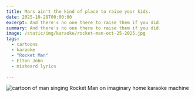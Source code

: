 ```yaml
---
title: Mars ain't the kind of place to raise your kids.
date: 2025-10-28T00:00:00
excerpt: And there's no one there to raise them if you did.
summary: And there's no one there to raise them if you did.
image: /static/img/karaoke/rocket-man-oct-25-2025.jpg
tags:
  - cartoons
  - karaoke
  - "Rocket Man"
  - Elton John
  - misheard lyrics

---
```


![cartoon of man singing Rocket Man on imaginary home karaoke machine](/static/img/karaoke/rocket-man-oct-25-2025.jpg)